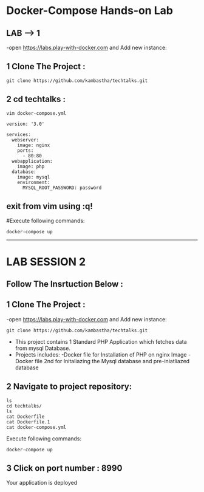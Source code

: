 # Docker-Compose Hands-on Lab

## LAB --> 1

-open https://labs.play-with-docker.com and Add new instance:

## 1 Clone The Project :
```
git clone https://github.com/kambastha/techtalks.git
```
## 2 cd techtalks  :

```
vim docker-compose.yml
```

```
version: '3.0'

services:
  webserver:
    image: nginx
    ports:
      - 80:80
  webapplication:
    image: php
  database:
    image: mysql
    environment:
      MYSQL_ROOT_PASSWORD: password

```
## exit from vim using :q!

#Execute following commands:

```
docker-compose up 

```




-------------------------------------------------------------------------------

# LAB SESSION 2


## Follow The Insrtuction Below :


## 1 Clone The Project :
-open https://labs.play-with-docker.com and Add new instance:

```
git clone https://github.com/kambastha/techtalks.git
```

- This project contains 1 Standard PHP Application which fetches data from mysql Database.
- Projects includes:
   -Docker file for Installation of PHP on nginx Image
   -Docker file 2nd for Initaliazing the Mysql database and pre-iniatliazed database



## 2 Navigate to project repository:

```
ls
cd techtalks/
ls
cat Dockerfile
cat Dockerfile.1
cat docker-compose.yml
```

Execute following commands:

```
docker-compose up 
```

## 3 Click on port number : 8990
Your application is deployed
